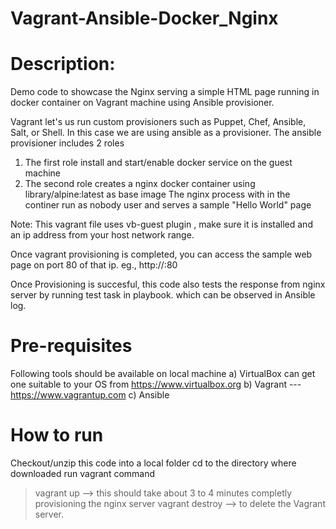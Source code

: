 # Vagrant-Ansible-Docker_Nginx

# Description:
Demo code to showcase the Nginx serving a simple HTML page running in docker container on  Vagrant machine using Ansible provisioner.

Vagrant let's us run custom provisioners such as Puppet, Chef, Ansible, Salt, or Shell.
In this case we are using ansible as a provisioner.
The ansible provisioner includes 2 roles
  1. The first role install and start/enable docker service on the guest machine
  2. The second role creates a nginx docker container using library/alpine:latest as base image
The nginx process with in the continer run as nobody user and serves a sample "Hello World" page

Note: This vagrant  file uses vb-guest plugin , make sure it is installed  and an ip address from your host network range.

Once vagrant provisioning is completed, you can access the sample web page on port 80 of that ip.
eg., http://<ip-address>:80

Once Provisioning is succesful, this code also tests the response from nginx server  by running test task in playbook. which can be observed in Ansible log.

# Pre-requisites
Following tools should be available on local machine
a) VirtualBox
can get one suitable to your OS from https://www.virtualbox.org
b) Vagrant   ---  https://www.vagrantup.com
c) Ansible 

# How to run
Checkout/unzip this code into a local folder
cd to the directory where downloaded
run  vagrant command
> vagrant up --> this should take about 3 to 4 minutes completly provisioning the nginx server
> vagrant destroy   --> to delete the Vagrant server.

